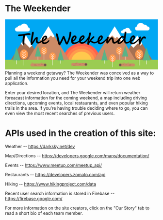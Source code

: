 # The Weekender
![TheWeekender_Icon](assets/images/theweekender.png)
Planning a weekend getaway?  The Weekender was conceived as a way to pull all the information you need for your weekend trip into one web application.  


Enter your desired location, and The Weekender will return weather foreacast information for the coming weekend, a map including driving directions, upcoming events, local restaurants, and even popular hiking trails in the area.  If you're having trouble deciding where to go, you can even view the most recent searches of previous users.  


# APIs used in the creation of this site:

Weather -- https://darksky.net/dev

Map/Directions -- https://developers.google.com/maps/documentation/

Events -- https://www.meetup.com/meetup_api/

Restaurants -- https://developers.zomato.com/api

Hiking -- https://www.hikingproject.com/data

Recent user search information is stored in Firebase -- https://firebase.google.com/


For more information on the site creators, click on the "Our Story" tab to read a short bio of each team member.  
